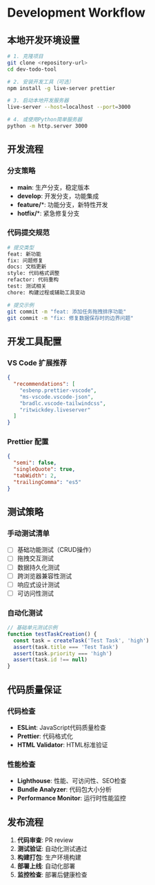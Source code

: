 # Development Workflow

## 本地开发环境设置
```bash
# 1. 克隆项目
git clone <repository-url>
cd dev-todo-tool

# 2. 安装开发工具（可选）
npm install -g live-server prettier

# 3. 启动本地开发服务器
live-server --host=localhost --port=3000

# 4. 或使用Python简单服务器
python -m http.server 3000
```

## 开发流程

### 分支策略
- **main**: 生产分支，稳定版本
- **develop**: 开发分支，功能集成
- **feature/***: 功能分支，新特性开发
- **hotfix/***: 紧急修复分支

### 代码提交规范
```bash
# 提交类型
feat: 新功能
fix: 问题修复
docs: 文档更新
style: 代码格式调整
refactor: 代码重构
test: 测试相关
chore: 构建过程或辅助工具变动

# 提交示例
git commit -m "feat: 添加任务拖拽排序功能"
git commit -m "fix: 修复数据保存时的边界问题"
```

## 开发工具配置

### VS Code 扩展推荐
```json
{
  "recommendations": [
    "esbenp.prettier-vscode",
    "ms-vscode.vscode-json",
    "bradlc.vscode-tailwindcss",
    "ritwickdey.liveserver"
  ]
}
```

### Prettier 配置
```json
{
  "semi": false,
  "singleQuote": true,
  "tabWidth": 2,
  "trailingComma": "es5"
}
```

## 测试策略

### 手动测试清单
- [ ] 基础功能测试（CRUD操作）
- [ ] 拖拽交互测试
- [ ] 数据持久化测试
- [ ] 跨浏览器兼容性测试
- [ ] 响应式设计测试
- [ ] 可访问性测试

### 自动化测试
```javascript
// 基础单元测试示例
function testTaskCreation() {
  const task = createTask('Test Task', 'high')
  assert(task.title === 'Test Task')
  assert(task.priority === 'high')
  assert(task.id !== null)
}
```

## 代码质量保证

### 代码检查
- **ESLint**: JavaScript代码质量检查
- **Prettier**: 代码格式化
- **HTML Validator**: HTML标准验证

### 性能检查
- **Lighthouse**: 性能、可访问性、SEO检查
- **Bundle Analyzer**: 代码包大小分析
- **Performance Monitor**: 运行时性能监控

## 发布流程
1. **代码审查**: PR review
2. **测试验证**: 自动化测试通过
3. **构建打包**: 生产环境构建
4. **部署上线**: 自动化部署
5. **监控检查**: 部署后健康检查